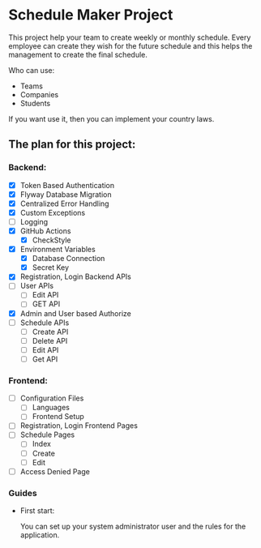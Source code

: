 # Schedule Maker Project

This project help your team to create weekly or monthly schedule. Every employee can create they wish for the future schedule and this helps the management to create the final schedule.

Who can use:
- Teams
- Companies
- Students

If you want use it, then you can implement your country laws.

## The plan for this project:

### Backend:
- [x] Token Based Authentication
- [x] Flyway Database Migration
- [x] Centralized Error Handling
- [x] Custom Exceptions
- [ ] Logging
- [X] GitHub Actions
  - [x] CheckStyle
- [x] Environment Variables
  - [x] Database Connection
  - [x] Secret Key
- [x] Registration, Login Backend APIs
- [ ] User APIs
  - [ ] Edit API
  - [ ] GET API
- [x] Admin and User based Authorize
- [ ] Schedule APIs
  - [ ] Create API
  - [ ] Delete API
  - [ ] Edit API
  - [ ] Get API

### Frontend:
- [ ] Configuration Files
  - [ ] Languages
  - [ ] Frontend Setup
- [ ] Registration, Login Frontend Pages
- [ ] Schedule Pages
  - [ ] Index
  - [ ] Create
  - [ ] Edit
- [ ] Access Denied Page

### Guides

* First start:

  You can set up your system administrator user and the rules for the application.

